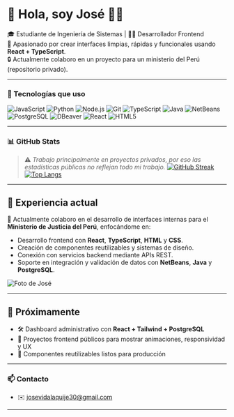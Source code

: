 # 👋 Hola, soy José 👨‍💻

🎓 Estudiante de Ingeniería de Sistemas | 👨‍💻 Desarrollador Frontend  
🚀 Apasionado por crear interfaces limpias, rápidas y funcionales usando **React + TypeScript**.  
🔒 Actualmente colaboro en un proyecto para un ministerio del Perú (repositorio privado).

---

### 🚀 Tecnologías que uso
![JavaScript](https://img.shields.io/badge/-JavaScript-F7DF1E?logo=javascript&logoColor=000)
![Python](https://img.shields.io/badge/-Python-3776AB?logo=python&logoColor=fff)
![Node.js](https://img.shields.io/badge/-Node.js-339933?logo=nodedotjs&logoColor=fff)
![Git](https://img.shields.io/badge/-Git-F05032?logo=git&logoColor=fff)
![TypeScript](https://img.shields.io/badge/-TypeScript-3178C6?logo=typescript&logoColor=fff)
![Java](https://img.shields.io/badge/-Java-007396?logo=java&logoColor=fff)
![NetBeans](https://img.shields.io/badge/-NetBeans-1B6AC6?logo=apache-netbeans-ide&logoColor=fff)
![PostgreSQL](https://img.shields.io/badge/-PostgreSQL-336791?logo=postgresql&logoColor=fff)
![DBeaver](https://img.shields.io/badge/-DBeaver-000000?logo=data:image/svg+xml;base64,...)
![React](https://img.shields.io/badge/-React-61DAFB?logo=react&logoColor=000)
![HTML5](https://img.shields.io/badge/-HTML5-E34F26?logo=html5&logoColor=fff)

---

### 📊 GitHub Stats

> ⚠️ *Trabajo principalmente en proyectos privados, por eso las estadísticas públicas no reflejan todo mi trabajo.*
[![GitHub Streak](https://github-readme-streak-stats.herokuapp.com?user=eleynir&theme=vitesse&exclude_days=Sun%2CSat)](https://git.io/streak-stats)  
[![Top Langs](https://github-readme-stats.vercel.app/api/top-langs/?username=eleynir&layout=compact&hide=css&theme=tokyonight)](https://github.com/anuraghazra/github-readme-stats)  

---

## 🧠 Experiencia actual

🔧 Actualmente colaboro en el desarrollo de interfaces internas para el **Ministerio de Justicia del Perú**, enfocándome en:

- Desarrollo frontend con **React**, **TypeScript**, **HTML** y **CSS**.
- Creación de componentes reutilizables y sistemas de diseño.
- Conexión con servicios backend mediante APIs REST.
- Soporte en integración y validación de datos con **NetBeans**, **Java** y **PostgreSQL**.

![Foto de José](./images/repo.png)


---

## 📌 Próximamente

- 🛠️ Dashboard administrativo con **React + Tailwind + PostgreSQL**
- 🧪 Proyectos frontend públicos para mostrar animaciones, responsividad y UX
- 🧰 Componentes reutilizables listos para producción

---


### 📫 Contacto
- ✉️ josevidalaquije30@gmail.com  


---

